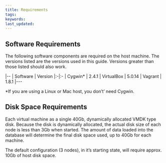 ```yaml
---
title: Requirements
tags: 
keywords: 
last_updated: 
---
```


## Software Requirements

The following software components are required on the host machine. The versions listed are the versions used in this guide.
Versions greater than those listed should also work.

|--
| Software | Version
|:-|:-
| Cygwin* | 2.4.1
| VirtualBox | 5.0.14
| Vagrant | 1.8.1
|---

\*If you are using a Linux or Mac host, you don’t’ need Cygwin.


## Disk Space Requirements

Each virtual machine as a single 40Gb, dynamically allocated VMDK type disk. Because the disk is dynamically allocated, the actual disk size of each node is less than 3Gb when started. The amount of data loaded into the database will determine the final disk space used, up to 40Gb for each machine.

The default configuration (3 nodes), in it’s starting state, will require approx. 10Gb of host disk space.



